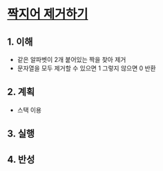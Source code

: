 # [짝지어 제거하기](https://programmers.co.kr/learn/courses/30/lessons/12973)

## 1. 이해

- 같은 알파벳이 2개 붙어있는 짝을 찾아 제거
- 문자열을 모두 제거할 수 있으면 1 그렇지 않으면 0 반환

## 2. 계획

- 스택 이용

## 3. 실행

## 4. 반성
